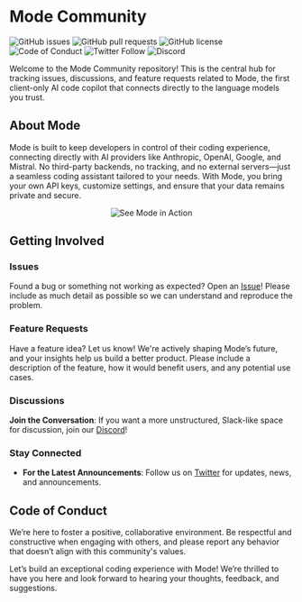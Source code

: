 # Mode Community

![GitHub issues](https://img.shields.io/github/issues/modedevteam/mode-community)
![GitHub pull requests](https://img.shields.io/github/issues-pr/modedevteam/mode-community)
![GitHub license](https://img.shields.io/github/license/modedevteam/mode-community)
![Code of Conduct](https://img.shields.io/badge/Code%20of%20Conduct-Contributor%20Covenant-orange)
![Twitter Follow](https://img.shields.io/twitter/follow/modedevteam?style=social)
![Discord](https://img.shields.io/discord/1304602978497331290)

Welcome to the Mode Community repository! This is the central hub for tracking issues, discussions, and feature requests related to Mode, the first client-only AI code copilot that connects directly to the language models you trust.

## About Mode

Mode is built to keep developers in control of their coding experience, connecting directly with AI providers like Anthropic, OpenAI, Google, and Mistral. No third-party backends, no tracking, and no external servers—just a seamless coding assistant tailored to your needs. With Mode, you bring your own API keys, customize settings, and ensure that your data remains private and secure.

<div align="center">
    <img src="https://cdn.jsdelivr.net/gh/modedevteam/mode-assets/Chat.gif" alt="See Mode in Action">
</div>

## Getting Involved

### Issues
Found a bug or something not working as expected? Open an [Issue](https://github.com/modedevteam/mode-community/issues)! Please include as much detail as possible so we can understand and reproduce the problem.

### Feature Requests
Have a feature idea? Let us know! We're actively shaping Mode’s future, and your insights help us build a better product. Please include a description of the feature, how it would benefit users, and any potential use cases.

### Discussions
**Join the Conversation**: If you want a more unstructured, Slack-like space for discussion, join our [Discord](https://discord.gg/XHxbjcRM)!

### Stay Connected

- **For the Latest Announcements**: Follow us on [Twitter](https://twitter.com/modedevteam) for updates, news, and announcements.

## Code of Conduct
We’re here to foster a positive, collaborative environment. Be respectful and constructive when engaging with others, and please report any behavior that doesn’t align with this community's values.

Let’s build an exceptional coding experience with Mode! We’re thrilled to have you here and look forward to hearing your thoughts, feedback, and suggestions.
